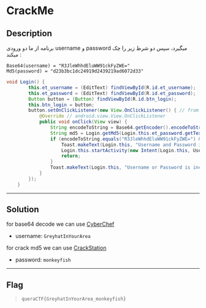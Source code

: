 # CrackMe

## Description

برنامه از ما دو ورودی username و password میگیرد، سپس دو شرط زیر را چک میکند :
```console
Base64(username) = "R3JleWhhdEluWW91ckFyZWE="
Md5(password) = "d23b3bc1dc24919d2439219ad6072d33"
```

```java
void Login() {
        this.et_username = (EditText) findViewById(R.id.et_username);
        this.et_password = (EditText) findViewById(R.id.et_password);
        Button button = (Button) findViewById(R.id.btn_login);
        this.btn_login = button;
        button.setOnClickListener(new View.OnClickListener() { // from class: com.example.logmein.Login.1
            @Override // android.view.View.OnClickListener
            public void onClick(View view) {
                String encodeToString = Base64.getEncoder().encodeToString(Login.this.et_username.getText().toString().getBytes());
                String md5 = Login.getMd5(Login.this.et_password.getText().toString());
                if (encodeToString.equals("R3JleWhhdEluWW91ckFyZWE=") && md5.equals("d23b3bc1dc24919d2439219ad6072d33")) {
                    Toast.makeText(Login.this, "Username and Password is correct", 0).show();
                    Login.this.startActivity(new Intent(Login.this, User.class));
                    return;
                }
                Toast.makeText(Login.this, "Username or Password is incorrect", 0).show();
            }
        });
    }
```

---

## Solution
for base64 decode we can use [CyberChef](https://gchq.github.io/CyberChef)
- username: `GreyhatInYourArea`

for crack md5 we can use [CrackStation](https://crackstation.net)
- password: `monkeyfish`

---

## Flag
> `queraCTF{GreyhatInYourArea_monkeyfish}`
